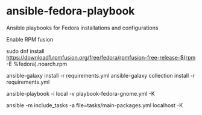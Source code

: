 # ansible-fedora-playbook
Ansible playbooks for Fedora installations and configurations

Enable RPM fusion

sudo dnf install \
      https://download1.rpmfusion.org/free/fedora/rpmfusion-free-release-$(rpm -E %fedora).noarch.rpm


ansible-galaxy install -r requirements.yml
ansible-galaxy collection install -r requirements.yml

ansible-playbook -i local -v playbook-fedora-gnome.yml -K

ansible -m include_tasks -a file=tasks/main-packages.yml localhost -K
